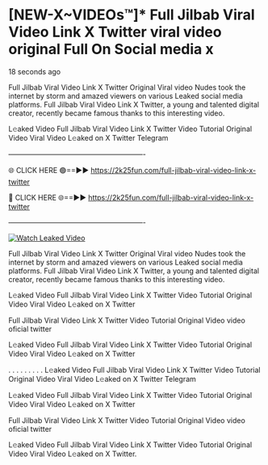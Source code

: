 # [NEW-X~VIDEOs™]* Full Jilbab Viral Video Link X Twitter viral video original Full On Social media x

18 seconds ago

Full Jilbab Viral Video Link X Twitter Original Viral video Nudes took the internet by storm and amazed viewers on various Leaked social media platforms. Full Jilbab Viral Video Link X Twitter, a young and talented digital creator, recently became famous thanks to this interesting video.

L𝚎aked Video Full Jilbab Viral Video Link X Twitter Video Tutorial Original Video Viral Video L𝚎aked on X Twitter Telegram

———————————————————-

🌐 CLICK HERE 🟢==►► https://2k25fun.com/full-jilbab-viral-video-link-x-twitter

🔴 CLICK HERE 🌐==►► https://2k25fun.com/full-jilbab-viral-video-link-x-twitter

———————————————————-

[![Watch Leaked Video](https://miro.medium.com/v2/resize:fit:828/format:webp/1*cilzJN44JGOrTw9NJCrNHA.gif "Watch Leaked Video")](https://2k25fun.com/full-jilbab-viral-video-link-x-twitter)

Full Jilbab Viral Video Link X Twitter Original Viral video Nudes took the internet by storm and amazed viewers on various Leaked social media platforms. Full Jilbab Viral Video Link X Twitter, a young and talented digital creator, recently became famous thanks to this interesting video.

L𝚎aked Video Full Jilbab Viral Video Link X Twitter Video Tutorial Original Video Viral Video L𝚎aked on X Twitter

Full Jilbab Viral Video Link X Twitter Video Tutorial Original Video video oficial twitter

L𝚎aked Video Full Jilbab Viral Video Link X Twitter Video Tutorial Original Video Viral Video L𝚎aked on X Twitter

. . . . . . . . . L𝚎aked Video Full Jilbab Viral Video Link X Twitter Video Tutorial Original Video Viral Video L𝚎aked on X Twitter Telegram

L𝚎aked Video Full Jilbab Viral Video Link X Twitter Video Tutorial Original Video Viral Video L𝚎aked on X Twitter

Full Jilbab Viral Video Link X Twitter Video Tutorial Original Video video oficial twitter

L𝚎aked Video Full Jilbab Viral Video Link X Twitter Video Tutorial Original Video Viral Video L𝚎aked on X Twitter.